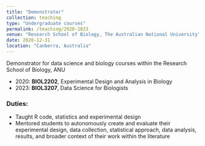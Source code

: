 ```yaml
---
title: "Demonstrator"
collection: teaching
type: "Undergraduate courses"
permalink: /teaching/2020-2023
venue: "Research School of Biology, The Australian National University"
date: 2020-12-31
location: "Canberra, Australia"
---
```


Demonstrator for data science and biology courses within the Research School of Biology, ANU

* 2020: __BIOL2202__, Experimental Design and Analysis in Biology
* 2023: __BIOL3207__, Data Science for Biologists


### Duties: 

* Taught R code, statistics and experimental design
* Mentored students to autonomously create and evaluate their experimental design, data collection, statistical approach, data analysis, results, and broader context of their work within the literature
